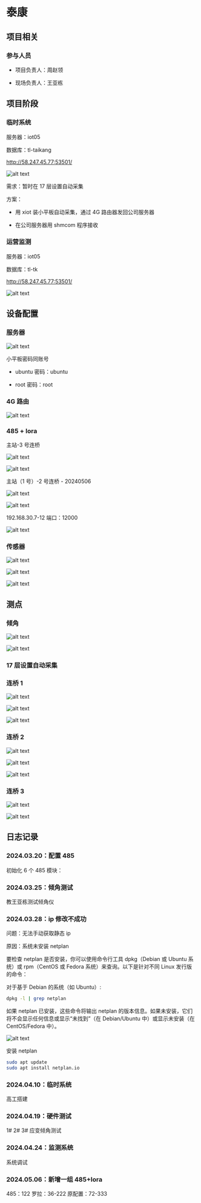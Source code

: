 # 泰康

## 项目相关

### 参与人员

- 项目负责人：周赵领

- 现场负责人：王亚栋

## 项目阶段

### 临时系统

服务器：iot05

数据库：tl-taikang

<http://58.247.45.77:53501/>

![alt text](img/6b753210cb7faef90f5a28f1c6b7001.png)

需求：暂时在 17 层设置自动采集

方案：

- 用 xiot 装小平板自动采集，通过 4G 路由器发回公司服务器

- 在公司服务器用 shmcom 程序接收

### 运营监测

服务器：iot05

数据库：tl-tk

<http://58.247.45.77:53501/>

![alt text](img/image-1.png)

## 设备配置

### 服务器

![alt text](img/image.png)

小平板密码同账号

- ubuntu 密码：ubuntu

- root 密码：root

### 4G 路由

![alt text](img/5da405067d44d48233f098c068cb8dd.jpg)

### 485 + lora

主站-3 号连桥

![alt text](img/image-5.png)

![alt text](img/4d866007614abbf1d0ff4872eede4ba.png)

主站（1 号）-2 号连桥 - 20240506

![alt text](img/2c0ba4fb952528d820d69c0e2983a82.png)

![alt text](img/f76d9969a51d2a9bad4bac3222048ec.png)

192.168.30.7-12 端口：12000

![alt text](./img/0320-rs485.png)

### 传感器

![alt text](img/f3d26a641d8e4b54bb3494f06696848.jpg)

![alt text](img/0f355217fda5769039978bd26103558.jpg)

![alt text](img/cdb852e22595f33648a557ba2b692fd.jpg)

## 测点

### 倾角

![alt text](img/10022d2c88ebc55154525669896843d.jpg)

![alt text](img/af0b4464166a3bf4c2663d20a533a7b.jpg)

### 17 层设置自动采集

### 连桥 1

![alt text](img/e6a50602694d8c67737c38a41464e6a.jpg)

![alt text](img/a36f9b4f685ca6f7cab0e9f8db08f83.jpg)

![alt text](img/2f0f56978318b5cd145be5b6d9d7b68.jpg)

### 连桥 2

![alt text](img/06843c19bcf6a958f635745946c3ab7.jpg)

![alt text](img/12a59e92d0ecced33485c8e68b95ea8.jpg)

![alt text](img/a7a5102b31a7ed3036dc6388a79571a.jpg)

### 连桥 3

![alt text](img/84b9dc1e5f2296145f92bcfedddd935.jpg)

![alt text](img/85bf1c349f4ef3dfb8894fa72b1522d.jpg)

## 日志记录

### 2024.03.20：配置 485

初始化 6 个 485 模块：

### 2024.03.25：倾角测试

教王亚栋测试倾角仪

### 2024.03.28：ip 修改不成功

问题：无法手动获取静态 ip

原因：系统未安装 netplan

要检查 netplan 是否安装，你可以使用命令行工具 dpkg（Debian 或 Ubuntu 系统）或 rpm（CentOS 或 Fedora 系统）来查询。以下是针对不同 Linux 发行版的命令：

对于基于 Debian 的系统（如 Ubuntu）:

```sh
dpkg -l | grep netplan
```

如果 netplan 已安装，这些命令将输出 netplan 的版本信息。如果未安装，它们将不会显示任何信息或显示“未找到”（在 Debian/Ubuntu 中）或显示未安装（在 CentOS/Fedora 中）。

![alt text](img/image-2.png)

安装 netplan

```sh
sudo apt update
sudo apt install netplan.io

```

### 2024.04.10：临时系统

高工搭建

### 2024.04.19：硬件测试

1# 2# 3# 应变倾角测试

### 2024.04.24：监测系统

系统调试

### 2024.05.06：新增一组 485+lora

485：122 罗拉：36-222 原配置：72-333
